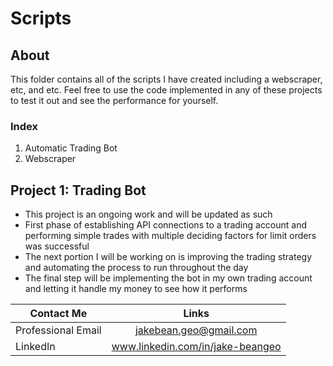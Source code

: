 # Scripts
## About
This folder contains all of the scripts I have created including a webscraper, etc, and etc. Feel free to use the code implemented in any of these projects to test it out and see the performance for yourself.

### Index
1. Automatic Trading Bot
2. Webscraper

## Project 1: Trading Bot
* This project is an ongoing work and will be updated as such
* First phase of establishing API connections to a trading account and performing simple trades with multiple deciding factors for limit orders was successful
* The next portion I will be working on is improving the trading strategy and automating the process to run throughout the day
* The final step will be implementing the bot in my own trading account and letting it handle my money to see how it performs


|Contact Me       | Links         |
| ------------- |:-------------:|
| Professional Email      | jakebean.geo@gmail.com |
| LinkedIn      | www.linkedin.com/in/jake-beangeo      |
